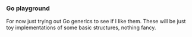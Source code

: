 ### Go playground

For now just trying out Go generics to see if I like them.
These will be just toy implementations of some basic structures, 
nothing fancy.

